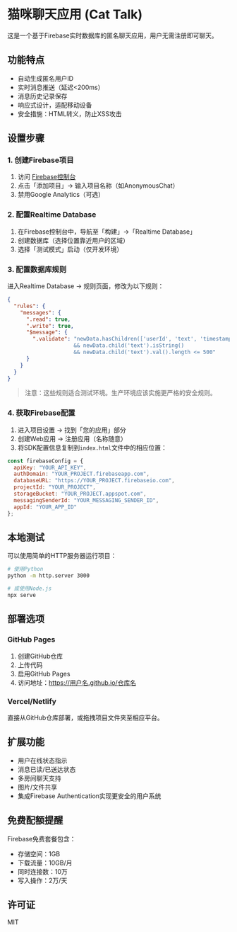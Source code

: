 # 猫咪聊天应用 (Cat Talk)

这是一个基于Firebase实时数据库的匿名聊天应用，用户无需注册即可聊天。

## 功能特点

- 自动生成匿名用户ID
- 实时消息推送（延迟<200ms）
- 消息历史记录保存
- 响应式设计，适配移动设备
- 安全措施：HTML转义，防止XSS攻击

## 设置步骤

### 1. 创建Firebase项目

1. 访问 [Firebase控制台](https://console.firebase.google.com/)
2. 点击「添加项目」→ 输入项目名称（如AnonymousChat）
3. 禁用Google Analytics（可选）

### 2. 配置Realtime Database

1. 在Firebase控制台中，导航至「构建」→「Realtime Database」
2. 创建数据库（选择位置靠近用户的区域）
3. 选择「测试模式」启动（仅开发环境）

### 3. 配置数据库规则

进入Realtime Database → 规则页面，修改为以下规则：

```json
{
  "rules": {
    "messages": {
      ".read": true,
      ".write": true,
      "$message": {
        ".validate": "newData.hasChildren(['userId', 'text', 'timestamp']) 
                     && newData.child('text').isString() 
                     && newData.child('text').val().length <= 500"
      }
    }
  }
}
```

> 注意：这些规则适合测试环境。生产环境应该实施更严格的安全规则。

### 4. 获取Firebase配置

1. 进入项目设置 → 找到「您的应用」部分
2. 创建Web应用 → 注册应用（名称随意）
3. 将SDK配置信息复制到`index.html`文件中的相应位置：

```javascript
const firebaseConfig = {
  apiKey: "YOUR_API_KEY",
  authDomain: "YOUR_PROJECT.firebaseapp.com",
  databaseURL: "https://YOUR_PROJECT.firebaseio.com",
  projectId: "YOUR_PROJECT",
  storageBucket: "YOUR_PROJECT.appspot.com",
  messagingSenderId: "YOUR_MESSAGING_SENDER_ID",
  appId: "YOUR_APP_ID"
};
```

## 本地测试

可以使用简单的HTTP服务器运行项目：

```bash
# 使用Python
python -m http.server 3000

# 或使用Node.js
npx serve
```

## 部署选项

### GitHub Pages

1. 创建GitHub仓库
2. 上传代码
3. 启用GitHub Pages
4. 访问地址：https://用户名.github.io/仓库名

### Vercel/Netlify

直接从GitHub仓库部署，或拖拽项目文件夹至相应平台。

## 扩展功能

- 用户在线状态指示
- 消息已读/已送达状态
- 多房间聊天支持
- 图片/文件共享
- 集成Firebase Authentication实现更安全的用户系统

## 免费配额提醒

Firebase免费套餐包含：
- 存储空间：1GB
- 下载流量：10GB/月
- 同时连接数：10万
- 写入操作：2万/天

## 许可证

MIT 